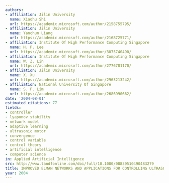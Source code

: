 ```yaml
---
authors:
- affiliation: Jilin University
  name: Xiaohu Shi
  url: https://academic.microsoft.com/author/2158755795/
- affiliation: Jilin University
  name: Yanchun Liang
  url: https://academic.microsoft.com/author/2168725771/
- affiliation: Institute Of High Performance Computing Singapore
  name: H. P. Lee
  url: https://academic.microsoft.com/author/3075740490/
- affiliation: Institute Of High Performance Computing Singapore
  name: W. Z. Lin
  url: https://academic.microsoft.com/author/2776781170/
- affiliation: Jilin University
  name: X. Xu
  url: https://academic.microsoft.com/author/2963213242/
- affiliation: National University Of Singapore
  name: S. P. Lim
  url: https://academic.microsoft.com/author/2686990662/
date: '2004-08-01'
estimated_citations: 77
fields:
- controller
- lyapunov stability
- network model
- adaptive learning
- ultrasonic motor
- convergence
- control variable
- control theory
- artificial intelligence
- computer science
in: Applied Artificial Intelligence
src: http://www.tandfonline.com/doi/full/10.1080/08839510490483279
title: IMPROVED ELMAN NETWORKS AND APPLICATIONS FOR CONTROLLING ULTRASONIC MOTORS
year: 2004
---
```

